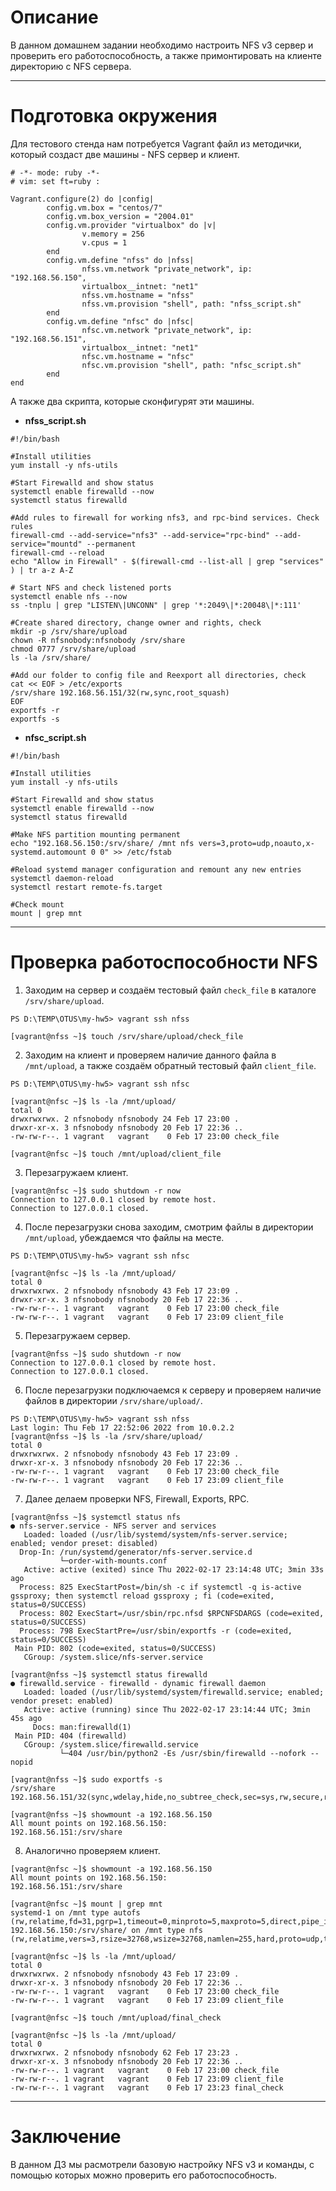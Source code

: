 # **Описание**

В данном домашнем задании необходимо настроить NFS v3 сервер и проверить его работоспособность, а также примонтировать на клиенте директорию с NFS сервера.

---

# **Подготовка окружения** 

Для тестового стенда нам потребуется Vagrant файл из методички, который создаст две машины - NFS сервер и клиент.
```
# -*- mode: ruby -*-
# vim: set ft=ruby :

Vagrant.configure(2) do |config|
        config.vm.box = "centos/7"
        config.vm.box_version = "2004.01"
        config.vm.provider "virtualbox" do |v|
                v.memory = 256
                v.cpus = 1
        end
        config.vm.define "nfss" do |nfss|
                nfss.vm.network "private_network", ip: "192.168.56.150",
                virtualbox__intnet: "net1"
                nfss.vm.hostname = "nfss"
                nfss.vm.provision "shell", path: "nfss_script.sh"
        end
        config.vm.define "nfsc" do |nfsc|
                nfsc.vm.network "private_network", ip: "192.168.56.151",
                virtualbox__intnet: "net1"
                nfsc.vm.hostname = "nfsc"
                nfsc.vm.provision "shell", path: "nfsc_script.sh"
        end
end
```
А также два скрипта, которые сконфигурят эти машины.

- **nfss_script.sh**
```
#!/bin/bash

#Install utilities
yum install -y nfs-utils

#Start Firewalld and show status
systemctl enable firewalld --now
systemctl status firewalld

#Add rules to firewall for working nfs3, and rpc-bind services. Check rules 
firewall-cmd --add-service="nfs3" --add-service="rpc-bind" --add-service="mountd" --permanent
firewall-cmd --reload
echo "Allow in Firewall" - $(firewall-cmd --list-all | grep "services" ) | tr a-z A-Z

# Start NFS and check listened ports
systemctl enable nfs --now
ss -tnplu | grep "LISTEN\|UNCONN" | grep '*:2049\|*:20048\|*:111'

#Create shared directory, change owner and rights, check
mkdir -p /srv/share/upload
chown -R nfsnobody:nfsnobody /srv/share
chmod 0777 /srv/share/upload
ls -la /srv/share/

#Add our folder to config file and Reexport all directories, check
cat << EOF > /etc/exports
/srv/share 192.168.56.151/32(rw,sync,root_squash)
EOF
exportfs -r
exportfs -s
```

- **nfsc_script.sh**
```
#!/bin/bash

#Install utilities
yum install -y nfs-utils

#Start Firewalld and show status
systemctl enable firewalld --now
systemctl status firewalld

#Make NFS partition mounting permanent
echo "192.168.56.150:/srv/share/ /mnt nfs vers=3,proto=udp,noauto,x-systemd.automount 0 0" >> /etc/fstab

#Reload systemd manager configuration and remount any new entries
systemctl daemon-reload
systemctl restart remote-fs.target

#Check mount 
mount | grep mnt
```
---

# **Проверка работоспособности NFS**
1. Заходим на сервер и создаём тестовый файл `check_file` в каталоге `/srv/share/upload`.
```
PS D:\TEMP\OTUS\my-hw5> vagrant ssh nfss

[vagrant@nfss ~]$ touch /srv/share/upload/check_file
```
2. Заходим на клиент и проверяем наличие данного файла в `/mnt/upload`, а также создаём обратный тестовый файл `client_file`.
```
PS D:\TEMP\OTUS\my-hw5> vagrant ssh nfsc

[vagrant@nfsc ~]$ ls -la /mnt/upload/
total 0
drwxrwxrwx. 2 nfsnobody nfsnobody 24 Feb 17 23:00 .
drwxr-xr-x. 3 nfsnobody nfsnobody 20 Feb 17 22:36 ..
-rw-rw-r--. 1 vagrant   vagrant    0 Feb 17 23:00 check_file

[vagrant@nfsc ~]$ touch /mnt/upload/client_file
```
3. Перезагружаем клиент.
```
[vagrant@nfsc ~]$ sudo shutdown -r now
Connection to 127.0.0.1 closed by remote host.
Connection to 127.0.0.1 closed.
```
4. После перезагрузки снова заходим, смотрим файлы в директории `/mnt/upload`, убеждаемся что файлы на месте.
```
PS D:\TEMP\OTUS\my-hw5> vagrant ssh nfsc

[vagrant@nfsc ~]$ ls -la /mnt/upload/
total 0
drwxrwxrwx. 2 nfsnobody nfsnobody 43 Feb 17 23:09 .
drwxr-xr-x. 3 nfsnobody nfsnobody 20 Feb 17 22:36 ..
-rw-rw-r--. 1 vagrant   vagrant    0 Feb 17 23:00 check_file
-rw-rw-r--. 1 vagrant   vagrant    0 Feb 17 23:09 client_file
```
5. Перезагружаем сервер.
```
[vagrant@nfss ~]$ sudo shutdown -r now
Connection to 127.0.0.1 closed by remote host.
Connection to 127.0.0.1 closed.
```
6. После перезагрузки подключаемся к серверу и проверяем наличие файлов в директории `/srv/share/upload/`.
```
PS D:\TEMP\OTUS\my-hw5> vagrant ssh nfss
Last login: Thu Feb 17 22:52:06 2022 from 10.0.2.2
[vagrant@nfss ~]$ ls -la /srv/share/upload/
total 0
drwxrwxrwx. 2 nfsnobody nfsnobody 43 Feb 17 23:09 .
drwxr-xr-x. 3 nfsnobody nfsnobody 20 Feb 17 22:36 ..
-rw-rw-r--. 1 vagrant   vagrant    0 Feb 17 23:00 check_file
-rw-rw-r--. 1 vagrant   vagrant    0 Feb 17 23:09 client_file
```
7. Далее делаем проверки NFS, Firewall, Exports, RPC.
```
[vagrant@nfss ~]$ systemctl status nfs
● nfs-server.service - NFS server and services
   Loaded: loaded (/usr/lib/systemd/system/nfs-server.service; enabled; vendor preset: disabled)
  Drop-In: /run/systemd/generator/nfs-server.service.d
           └─order-with-mounts.conf
   Active: active (exited) since Thu 2022-02-17 23:14:48 UTC; 3min 33s ago
  Process: 825 ExecStartPost=/bin/sh -c if systemctl -q is-active gssproxy; then systemctl reload gssproxy ; fi (code=exited, status=0/SUCCESS)
  Process: 802 ExecStart=/usr/sbin/rpc.nfsd $RPCNFSDARGS (code=exited, status=0/SUCCESS)
  Process: 798 ExecStartPre=/usr/sbin/exportfs -r (code=exited, status=0/SUCCESS)
 Main PID: 802 (code=exited, status=0/SUCCESS)
   CGroup: /system.slice/nfs-server.service

[vagrant@nfss ~]$ systemctl status firewalld
● firewalld.service - firewalld - dynamic firewall daemon
   Loaded: loaded (/usr/lib/systemd/system/firewalld.service; enabled; vendor preset: enabled)
   Active: active (running) since Thu 2022-02-17 23:14:44 UTC; 3min 45s ago
     Docs: man:firewalld(1)
 Main PID: 404 (firewalld)
   CGroup: /system.slice/firewalld.service
           └─404 /usr/bin/python2 -Es /usr/sbin/firewalld --nofork --nopid

[vagrant@nfss ~]$ sudo exportfs -s
/srv/share  192.168.56.151/32(sync,wdelay,hide,no_subtree_check,sec=sys,rw,secure,root_squash,no_all_squash)

[vagrant@nfss ~]$ showmount -a 192.168.56.150
All mount points on 192.168.56.150:
192.168.56.151:/srv/share
```
8. Аналогично проверяем клиент. 
```
[vagrant@nfsc ~]$ showmount -a 192.168.56.150
All mount points on 192.168.56.150:
192.168.56.151:/srv/share

[vagrant@nfsc ~]$ mount | grep mnt
systemd-1 on /mnt type autofs (rw,relatime,fd=31,pgrp=1,timeout=0,minproto=5,maxproto=5,direct,pipe_ino=11087)
192.168.56.150:/srv/share/ on /mnt type nfs (rw,relatime,vers=3,rsize=32768,wsize=32768,namlen=255,hard,proto=udp,timeo=11,retrans=3,sec=sys,mountaddr=192.168.56.150,mountvers=3,mountport=20048,mountproto=udp,local_lock=none,addr=192.168.56.150)

[vagrant@nfsc ~]$ ls -la /mnt/upload/
total 0
drwxrwxrwx. 2 nfsnobody nfsnobody 43 Feb 17 23:09 .
drwxr-xr-x. 3 nfsnobody nfsnobody 20 Feb 17 22:36 ..
-rw-rw-r--. 1 vagrant   vagrant    0 Feb 17 23:00 check_file
-rw-rw-r--. 1 vagrant   vagrant    0 Feb 17 23:09 client_file

[vagrant@nfsc ~]$ touch /mnt/upload/final_check

[vagrant@nfsc ~]$ ls -la /mnt/upload/
total 0
drwxrwxrwx. 2 nfsnobody nfsnobody 62 Feb 17 23:23 .
drwxr-xr-x. 3 nfsnobody nfsnobody 20 Feb 17 22:36 ..
-rw-rw-r--. 1 vagrant   vagrant    0 Feb 17 23:00 check_file
-rw-rw-r--. 1 vagrant   vagrant    0 Feb 17 23:09 client_file
-rw-rw-r--. 1 vagrant   vagrant    0 Feb 17 23:23 final_check
```

---

# **Заключение**
В данном ДЗ мы расмотрели базовую настройку NFS v3 и команды, с помощью которых можно проверить его работоспособность. 
